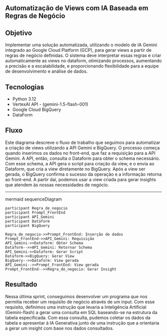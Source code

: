 ## Automatização de Views com IA Baseada em Regras de Negócio


## Objetivo

Implementar uma solução automatizada, utilizando o modelo de IA Gemini integrado ao Google Cloud Platform (GCP), para gerar views a partir de regras de negócio definidas. O sistema deve interpretar essas regras e criar automaticamente as views no dataform, otimizando processos, aumentando a precisão e a escalabilidade, e proporcionando flexibilidade para a equipe de desenvolvimento e análise de dados.

## Tecnologias
- Python 3.12
- VertexAI API - (gemini-1.5-flash-001)
- Google Cloud BigQuery 
- DataForm
    

## Fluxo

Este diagrama descreve o fluxo de trabalho que seguimos para automatizar a criação de views utilizando a API Gemini e BigQuery. O processo começa quando inserimos os dados no front-end, que faz a requisição para a API Gemini. A API, então, consulta o Dataform para obter o schema necessário. Com esse schema, a API gera o script para criação da view, e o envia ao Dataform, que cria a view diretamente no BigQuery. Após a view ser gerada, o BigQuery confirma o sucesso da operação e a informação retorna ao front-end. A partir daí, podemos usar a view criada para gerar insights que atendem às nossas necessidades de negócio.

---

mermaid
sequenceDiagram
    
    participant Regra_de_negocio
    participant Prompt_FrontEnd
    participant API_Gemini
    participant Dataform
    participant BigQuery
    
    Regra_de_negocio->>Prompt_FrontEnd: Inserção de dados
    Prompt_FrontEnd->>API_Gemini: Requisição
    API_Gemini->>Dataform: Obter Schema
    Dataform-->>API_Gemini: Retornar Schema
    API_Gemini->>Dataform: Gerar Script
    Dataform->>BigQuery: Gerar View
    BigQuery-->>Dataform: View gerada
    API_Gemini-->>Prompt_FrontEnd: View gerada
    Prompt_FrontEnd-->>Regra_de_negocio: Gerar Insight
    


## Resultado

Nessa última sprint, conseguimos desenvolver um programa que nos permitia receber um requisito de negócio através de um input. Com esse requisito, definimos uma instrução que levaria a Inteligência Artificial (Gemini-flash) a gerar uma consulta em SQL baseando-se na estrutura da tabela especificada. Com essa consulta, pudemos coletar os dados da tabela e apresentar à IA Generativa junto de uma instrução que a orientaria a gerar um insight com base nos dados consultados.